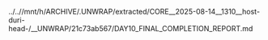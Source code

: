 ../..//mnt/h/ARCHIVE/.UNWRAP/extracted/CORE__2025-08-14__1310__host-duri-head-/__UNWRAP/21c73ab567/DAY10_FINAL_COMPLETION_REPORT.md